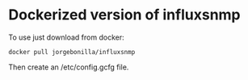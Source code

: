 # Dockerized version of influxsnmp

To use just download from docker:

```
docker pull jorgebonilla/influxsnmp
```

Then create an /etc/config.gcfg file.
 
